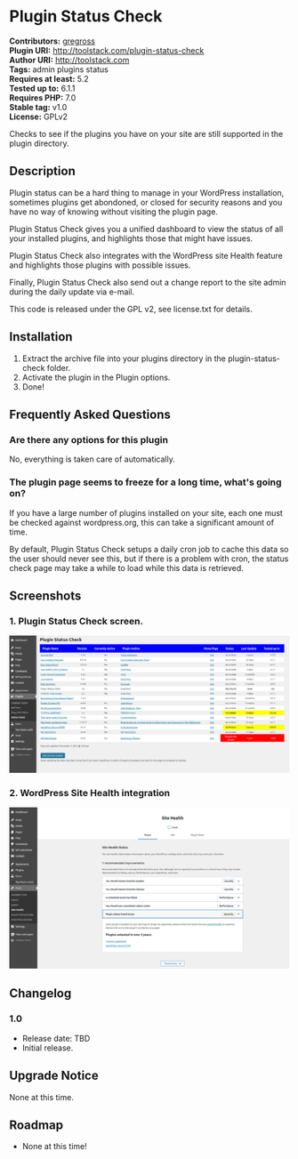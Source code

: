 # Plugin Status Check #
**Contributors:** [gregross](https://profiles.wordpress.org/gregross/)  
**Plugin URI:** http://toolstack.com/plugin-status-check  
**Author URI:** http://toolstack.com  
**Tags:** admin plugins status  
**Requires at least:** 5.2  
**Tested up to:** 6.1.1  
**Requires PHP:** 7.0  
**Stable tag:** v1.0  
**License:** GPLv2  

Checks to see if the plugins you have on your site are still supported in the plugin directory.

## Description ##

Plugin status can be a hard thing to manage in your WordPress installation, sometimes plugins get abondoned, or closed for security reasons and you have no way of knowing without visiting the plugin page.

Plugin Status Check gives you a unified dashboard to view the status of all your installed plugins, and highlights those that might have issues.

Plugin Status Check also integrates with the WordPress site Health feature and highlights those plugins with possible issues.

Finally, Plugin Status Check also send out a change report to the site admin during the daily update via e-mail.

This code is released under the GPL v2, see license.txt for details.

## Installation ##

1. Extract the archive file into your plugins directory in the plugin-status-check folder.
2. Activate the plugin in the Plugin options.
3. Done!

## Frequently Asked Questions ##

### Are there any options for this plugin ###

No, everything is taken care of automatically.

### The plugin page seems to freeze for a long time, what's going on? ###

If you have a large number of plugins installed on your site, each one must be checked against wordpress.org, this can take a significant amount of time.

By default, Plugin Status Check setups a daily cron job to cache this data so the user should never see this, but if there is a problem with cron, the status check page may take a while to load while this data is retrieved.

## Screenshots ##

### 1. Plugin Status Check screen. ###
![Plugin Status Check screen.](assets/screenshot-1.png)

### 2. WordPress Site Health integration ###
![WordPress Site Health integration](assets/screenshot-2.png)


## Changelog ##

### 1.0 ###

* Release date: TBD
* Initial release.

## Upgrade Notice ##

None at this time.

## Roadmap ##

* None at this time!
